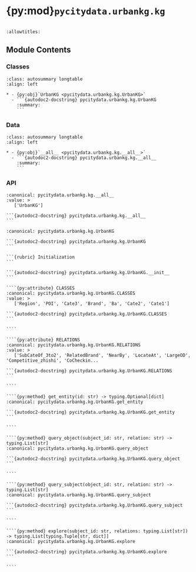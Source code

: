 # {py:mod}`pycitydata.urbankg.kg`

```{py:module} pycitydata.urbankg.kg
```

```{autodoc2-docstring} pycitydata.urbankg.kg
:allowtitles:
```

## Module Contents

### Classes

````{list-table}
:class: autosummary longtable
:align: left

* - {py:obj}`UrbanKG <pycitydata.urbankg.kg.UrbanKG>`
  - ```{autodoc2-docstring} pycitydata.urbankg.kg.UrbanKG
    :summary:
    ```
````

### Data

````{list-table}
:class: autosummary longtable
:align: left

* - {py:obj}`__all__ <pycitydata.urbankg.kg.__all__>`
  - ```{autodoc2-docstring} pycitydata.urbankg.kg.__all__
    :summary:
    ```
````

### API

````{py:data} __all__
:canonical: pycitydata.urbankg.kg.__all__
:value: >
   ['UrbanKG']

```{autodoc2-docstring} pycitydata.urbankg.kg.__all__
```

````

`````{py:class} UrbanKG(mongo_uri: str, mongo_db: str, mongo_entity_coll: str, mongo_relation_coll: str, cache_size: int = 100)
:canonical: pycitydata.urbankg.kg.UrbanKG

```{autodoc2-docstring} pycitydata.urbankg.kg.UrbanKG
```

```{rubric} Initialization
```

```{autodoc2-docstring} pycitydata.urbankg.kg.UrbanKG.__init__
```

````{py:attribute} CLASSES
:canonical: pycitydata.urbankg.kg.UrbanKG.CLASSES
:value: >
   ['Region', 'POI', 'Cate3', 'Brand', 'Ba', 'Cate2', 'Cate1']

```{autodoc2-docstring} pycitydata.urbankg.kg.UrbanKG.CLASSES
```

````

````{py:attribute} RELATIONS
:canonical: pycitydata.urbankg.kg.UrbanKG.RELATIONS
:value: >
   ['SubCateOf_3to2', 'RelatedBrand', 'NearBy', 'LocateAt', 'LargeOD', 'Competitive_zhishi', 'CoCheckin...

```{autodoc2-docstring} pycitydata.urbankg.kg.UrbanKG.RELATIONS
```

````

````{py:method} get_entity(id: str) -> typing.Optional[dict]
:canonical: pycitydata.urbankg.kg.UrbanKG.get_entity

```{autodoc2-docstring} pycitydata.urbankg.kg.UrbanKG.get_entity
```

````

````{py:method} query_object(subject_id: str, relation: str) -> typing.List[str]
:canonical: pycitydata.urbankg.kg.UrbanKG.query_object

```{autodoc2-docstring} pycitydata.urbankg.kg.UrbanKG.query_object
```

````

````{py:method} query_subject(object_id: str, relation: str) -> typing.List[str]
:canonical: pycitydata.urbankg.kg.UrbanKG.query_subject

```{autodoc2-docstring} pycitydata.urbankg.kg.UrbanKG.query_subject
```

````

````{py:method} explore(subject_id: str, relations: typing.List[str]) -> typing.List[typing.Tuple[str, dict]]
:canonical: pycitydata.urbankg.kg.UrbanKG.explore

```{autodoc2-docstring} pycitydata.urbankg.kg.UrbanKG.explore
```

````

`````
